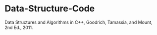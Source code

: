 # Data-Structure-Code

Data Structures and Algorithms in C++, Goodrich, Tamassia, and Mount, 2nd Ed., 2011.